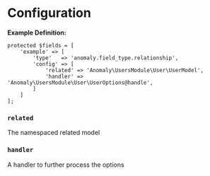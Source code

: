 # Configuration

**Example Definition:**

```
protected $fields = [
    'example' => [
        'type'   => 'anomaly.field_type.relationship',
        'config' => [
            'related' => 'Anomaly\UsersModule\User\UserModel',
            'handler' => 'Anomaly\UsersModule\User\UserOptions@handle',
        ]
    ]
];
```

### `related`

The namespaced related model

### `handler`

A handler to further process the options
